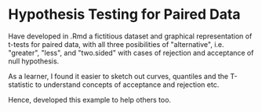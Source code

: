 # Hypothesis Testing for Paired Data  
  
Have developed in .Rmd a fictitious dataset and graphical representation of t-tests for paired data, with all three posibilities of "alternative", i.e. "greater", "less", and "two.sided" with cases of rejection and acceptance of null hypothesis.  
  
As a learner, I found it easier to sketch out curves, quantiles and the T-statistic to understand concepts of acceptance and rejection etc.  
  
Hence, developed this example to help others too.  